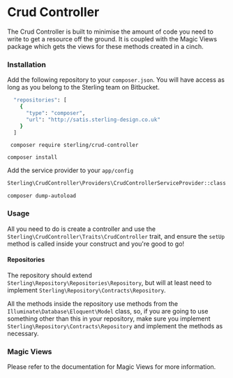 # Crud Controller

The Crud Controller is built to minimise the amount of code you need to write to get a resource off the ground. It is coupled with the Magic Views package which gets the views for these methods created in a cinch.

### Installation

Add the following repository to your ``` composer.json ```. You will have access as long as you belong to the Sterling team on Bitbucket.

``` sh
  "repositories": [
    {
      "type": "composer",
      "url": "http://satis.sterling-design.co.uk"
    }
  ]
```

``` composer require sterling/crud-controller```

``` composer install ```

Add the service provider to your ``` app/config ```

```sh
Sterling\CrudController\Providers\CrudControllerServiceProvider::class
```

``` composer dump-autoload ```

### Usage

All you need to do is create a controller and use the ``` Sterling\CrudController\Traits\CrudController ``` trait, and ensure the ``` setUp ``` method is called inside your construct and you're good to go!

#### Repositories
The repository should extend ``` Sterling\Repository\Repositories\Repository ```, but will at least need to implement ``` Sterling\Repository\Contracts\Repository ```.

All the methods inside the repository use methods from the ``` Illuminate\Database\Eloquent\Model ``` class, so, if you are going to use something other than this in your repository, make sure you implement ``` Sterling\Repository\Contracts\Repository ``` and implement the methods as necessary.

### Magic Views

Please refer to the documentation for Magic Views for more information.